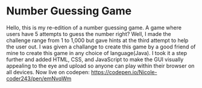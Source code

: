 # Number Guessing Game
Hello, this is my re-edition of  a number guessing game. A game where users have 5 attempts to guess the number right? Well, I made the challenge range from 1 to 1,000 but gave hints at the third attempt to help  the user out.
I was given a challange to create this game by a good friend of mine to create this game in any choice of language(Java).
I took it a step further and added HTML, CSS, and JavaScript to make the GUI visually appealing to the eye and upload so anyone can play within their browser on all devices.
Now live on codepen: https://codepen.io/Nicole-coder243/pen/emNvqWm
